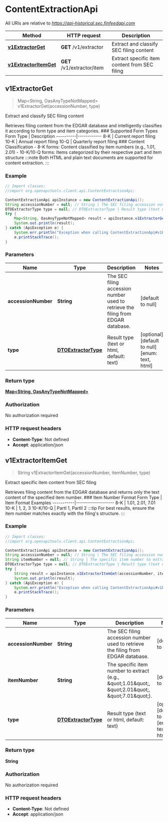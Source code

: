 # ContentExtractionApi

All URIs are relative to *https://api-historical.sec.finfeedapi.com*

Method | HTTP request | Description
------------- | ------------- | -------------
[**v1ExtractorGet**](ContentExtractionApi.md#v1ExtractorGet) | **GET** /v1/extractor | Extract and classify SEC filing content
[**v1ExtractorItemGet**](ContentExtractionApi.md#v1ExtractorItemGet) | **GET** /v1/extractor/item | Extract specific item content from SEC filing



## v1ExtractorGet

> Map&lt;String, OasAnyTypeNotMapped&gt; v1ExtractorGet(accessionNumber, type)

Extract and classify SEC filing content

Retrieves filing content from the EDGAR database and intelligently classifies it according to form type and item categories.    ### Supported Form Types    Form Type | Description  ----------|------------  8-K      | Current report filing  10-K     | Annual report filing  10-Q     | Quarterly report filing    ### Content Classification  - 8-K forms: Content classified by item numbers (e.g., 1.01, 2.01)  - 10-K/10-Q forms: Items categorized by their respective part and item structure    :::note  Both HTML and plain text documents are supported for content extraction.  :::

### Example

```java
// Import classes:
//import org.openapitools.client.api.ContentExtractionApi;

ContentExtractionApi apiInstance = new ContentExtractionApi();
String accessionNumber = null; // String | The SEC filing accession number used to retrieve the filing from EDGAR database.
DTOExtractorType type = null; // DTOExtractorType | Result type (text or html, default: text)
try {
    Map<String, OasAnyTypeNotMapped> result = apiInstance.v1ExtractorGet(accessionNumber, type);
    System.out.println(result);
} catch (ApiException e) {
    System.err.println("Exception when calling ContentExtractionApi#v1ExtractorGet");
    e.printStackTrace();
}
```

### Parameters


Name | Type | Description  | Notes
------------- | ------------- | ------------- | -------------
 **accessionNumber** | **String**| The SEC filing accession number used to retrieve the filing from EDGAR database. | [default to null]
 **type** | [**DTOExtractorType**](.md)| Result type (text or html, default: text) | [optional] [default to null] [enum: text, html]

### Return type

[**Map&lt;String, OasAnyTypeNotMapped&gt;**](OasAnyTypeNotMapped.md)

### Authorization

No authorization required

### HTTP request headers

- **Content-Type**: Not defined
- **Accept**: application/json


## v1ExtractorItemGet

> String v1ExtractorItemGet(accessionNumber, itemNumber, type)

Extract specific item content from SEC filing

Retrieves filing content from the EDGAR database and returns only the text content of the specified item number.    ### Item Number Format    Form Type | Item Format Examples  -----------|-------------------  8-K       | 1.01, 2.01, 7.01  10-K      | 1, 2, 3  10-K/10-Q | PartI 1, PartII 2    :::tip  For best results, ensure the item number matches exactly with the filing&#39;s structure.  :::

### Example

```java
// Import classes:
//import org.openapitools.client.api.ContentExtractionApi;

ContentExtractionApi apiInstance = new ContentExtractionApi();
String accessionNumber = null; // String | The SEC filing accession number used to retrieve the filing from EDGAR database.
String itemNumber = null; // String | The specific item number to extract (e.g., \"1.01\", \"2.01\", \"7.01\").
DTOExtractorType type = null; // DTOExtractorType | Result type (text or html, default: text)
try {
    String result = apiInstance.v1ExtractorItemGet(accessionNumber, itemNumber, type);
    System.out.println(result);
} catch (ApiException e) {
    System.err.println("Exception when calling ContentExtractionApi#v1ExtractorItemGet");
    e.printStackTrace();
}
```

### Parameters


Name | Type | Description  | Notes
------------- | ------------- | ------------- | -------------
 **accessionNumber** | **String**| The SEC filing accession number used to retrieve the filing from EDGAR database. | [default to null]
 **itemNumber** | **String**| The specific item number to extract (e.g., \&quot;1.01\&quot;, \&quot;2.01\&quot;, \&quot;7.01\&quot;). | [default to null]
 **type** | [**DTOExtractorType**](.md)| Result type (text or html, default: text) | [optional] [default to null] [enum: text, html]

### Return type

**String**

### Authorization

No authorization required

### HTTP request headers

- **Content-Type**: Not defined
- **Accept**: application/json

